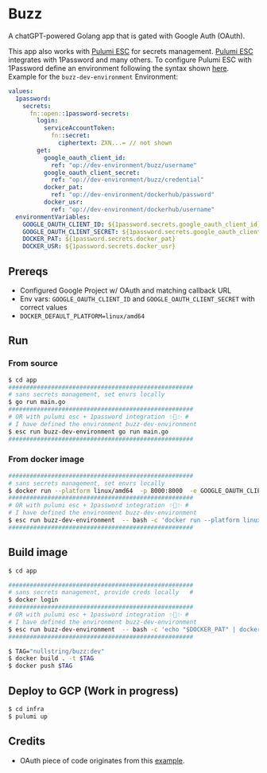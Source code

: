 # Buzz

A chatGPT-powered Golang app that is gated with Google Auth (OAuth). 

This app also works with [Pulumi ESC](https://www.pulumi.com/product/esc/) for secrets management. [Pulumi ESC](https://www.pulumi.com/product/esc/) integrates with 1Password and many others. To configure Pulumi ESC with 1Password define an environment following the syntax shown [here](https://www.pulumi.com/docs/esc/providers/1password-secrets/). Example for the `buzz-dev-environment` Environment:

```yaml
values:
  1password:
    secrets:
      fn::open::1password-secrets:
        login:
          serviceAccountToken:
            fn::secret:
              ciphertext: ZXN...= // not shown
        get:
          google_oauth_client_id:
            ref: "op://dev-environment/buzz/username"
          google_oauth_client_secret:
            ref: "op://dev-environment/buzz/credential"
          docker_pat:
            ref: "op://dev-environment/dockerhub/password"
          docker_usr:
            ref: "op://dev-environment/dockerhub/username"
  environmentVariables:
    GOOGLE_OAUTH_CLIENT_ID: ${1password.secrets.google_oauth_client_id}
    GOOGLE_OAUTH_CLIENT_SECRET: ${1password.secrets.google_oauth_client_secret}
    DOCKER_PAT: ${1password.secrets.docker_pat}
    DOCKER_USR: ${1password.secrets.docker_usr}

```


## Prereqs

- Configured Google Project w/ OAuth and matching callback URL
- Env vars: `GOOGLE_OAUTH_CLIENT_ID` and `GOOGLE_OAUTH_CLIENT_SECRET` with correct values
- `DOCKER_DEFAULT_PLATFORM=linux/amd64`

## Run

### From source

```bash
$ cd app
####################################################
# sans secrets management, set envrs locally
$ go run main.go
####################################################
# OR with pulumi esc + 1password integration ✨🔐✨ #
# I have defined the environment buzz-dev-environment 
$ esc run buzz-dev-environment go run main.go
####################################################
```

### From docker image

```bash
####################################################
# sans secrets management, set envrs locally
$ docker run --platform linux/amd64  -p 8000:8000  -e GOOGLE_OAUTH_CLIENT_ID=my_id -e GOOGLE_OAUTH_CLIENT_SECRET=my_secret_value nullstring/buzz:dev
####################################################
# OR with pulumi esc + 1password integration ✨🔐✨ #
# I have defined the environment buzz-dev-environment 
$ esc run buzz-dev-environment  -- bash -c 'docker run --platform linux/amd64  -p 8000:8000  -e GOOGLE_OAUTH_CLIENT_ID=$GOOGLE_OAUTH_CLIENT_ID -e GOOGLE_OAUTH_CLIENT_SECRET=$GOOGLE_OAUTH_CLIENT_SECRET nullstring/buzz:dev'
####################################################
```

## Build image

```bash
$ cd app

####################################################
# sans secrets management, provide creds locally   #
$ docker login
####################################################
# OR with pulumi esc + 1password integration ✨🔐✨ #
# I have defined the environment buzz-dev-environment 
$ esc run buzz-dev-environment  -- bash -c 'echo "$DOCKER_PAT" | docker login -u $DOCKER_USR --password-stdin'
####################################################

$ TAG="nullstring/buzz:dev"
$ docker build . -t $TAG
$ docker push $TAG
```

## Deploy to GCP (Work in progress)

```bash
$ cd infra
$ pulumi up

```

## Credits

- OAuth piece of code originates from this [example](https://www.kungfudev.com/blog/2018/07/10/oauth2-example-with-go).
